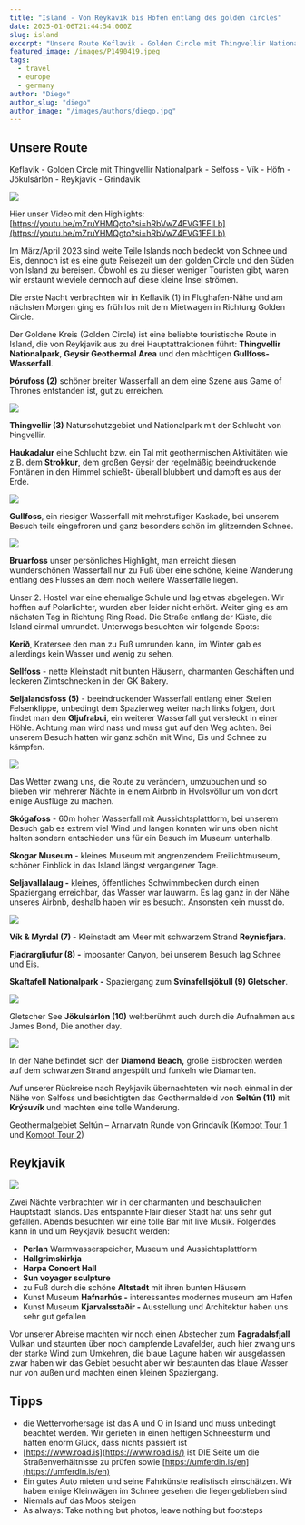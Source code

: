 ```yaml
---
title: "Island - Von Reykavik bis Höfen entlang des golden circles"
date: 2025-01-06T21:44:54.000Z
slug: island
excerpt: "Unsere Route Keflavik - Golden Circle mit Thingvellir Nationalpark - Selfoss - Vík - Höfn - Jökulsárlón - Reykjavik - Grindavik Hier unser Video mit den Highli..."
featured_image: /images/P1490419.jpeg
tags:
  - travel
  - europe
  - germany
author: "Diego"
author_slug: "diego"
author_image: "/images/authors/diego.jpg"
---
```


## Unsere Route

Keflavik - Golden Circle mit Thingvellir Nationalpark - Selfoss - Vík - Höfn - Jökulsárlón - Reykjavik - Grindavik

![](/images/map_island_final.jpg)

Hier unser Video mit den Highlights:  
[https://youtu.be/mZruYHMQgto?si=hRbVwZ4EVG1FEILb](https://youtu.be/mZruYHMQgto?si=hRbVwZ4EVG1FEILb)

Im März/April 2023 sind weite Teile Islands noch bedeckt von Schnee und Eis, dennoch ist es eine gute Reisezeit um den golden Circle und den Süden von Island zu bereisen. Obwohl es zu dieser weniger Touristen gibt, waren wir erstaunt wieviele dennoch auf diese kleine Insel strömen.

Die erste Nacht verbrachten wir in Keflavik (1) in Flughafen-Nähe und am nächsten Morgen ging es früh los mit dem Mietwagen in Richtung Golden Circle.

Der Goldene Kreis (Golden Circle) ist eine beliebte touristische Route in Island, die von Reykjavik aus zu drei Hauptattraktionen führt: **Thingvellir Nationalpark**, **Geysir Geothermal Area** und den mächtigen **Gullfoss-Wasserfall**.

**Þórufoss (2)** schöner breiter Wasserfall an dem eine Szene aus Game of Thrones entstanden ist, gut zu erreichen.

![](/images/P1010450.jpeg)

**Thingvellir (3)** Naturschutzgebiet und Nationalpark mit der Schlucht von Þingvellir.

**Haukadalur** eine Schlucht bzw. ein Tal mit geothermischen Aktivitäten wie z.B. dem **Strokkur**, dem großen Geysir der regelmäßig beeindruckende Fontänen in den Himmel schießt- überall blubbert und dampft es aus der Erde.

![](/images/P1010588.jpeg)

**Gullfoss**, ein riesiger Wasserfall mit mehrstufiger Kaskade, bei unserem Besuch teils eingefroren und ganz besonders schön im glitzernden Schnee.

![](/images/P1010534.jpeg)

**Bruarfoss** unser persönliches Highlight, man erreicht diesen wunderschönen Wasserfall nur zu Fuß über eine schöne, kleine Wanderung entlang des Flusses an dem noch weitere Wasserfälle liegen.

Unser 2. Hostel war eine ehemalige Schule und lag etwas abgelegen. Wir hofften auf Polarlichter, wurden aber leider nicht erhört. Weiter ging es am nächsten Tag in Richtung Ring Road. Die Straße entlang der Küste, die Island einmal umrundet. Unterwegs besuchten wir folgende Spots:

**Kerið**, Kratersee den man zu Fuß umrunden kann, im Winter gab es allerdings kein Wasser und wenig zu sehen.

**Sellfoss** - nette Kleinstadt mit bunten Häusern, charmanten Geschäften und leckeren Zimtschnecken in der GK Bakery.

**Seljalandsfoss (5)** - beeindruckender Wasserfall entlang einer Steilen Felsenklippe, unbedingt dem Spazierweg weiter nach links folgen, dort findet man den **Gljufrabui**, ein weiterer Wasserfall gut versteckt in einer Höhle. Achtung man wird nass und muss gut auf den Weg achten. Bei unserem Besuch hatten wir ganz schön mit Wind, Eis und Schnee zu kämpfen.

![](/images/IMG_0105.jpeg)

Das Wetter zwang uns, die Route zu verändern, umzubuchen und so blieben wir mehrerer Nächte in einem Airbnb in Hvolsvöllur um von dort einige Ausflüge zu machen.

**Skógafoss** - 60m hoher Wasserfall mit Aussichtsplattform, bei unserem Besuch gab es extrem viel Wind und langen konnten wir uns oben nicht halten sondern entschieden uns für ein Besuch im Museum unterhalb.

**Skogar Museum** - kleines Museum mit angrenzendem Freilichtmuseum, schöner Einblick in das Island längst vergangener Tage.

**Seljavallalaug -** kleines, öffentliches Schwimmbecken durch einen Spaziergang erreichbar, das Wasser war lauwarm. Es lag ganz in der Nähe unseres Airbnb, deshalb haben wir es besucht. Ansonsten kein musst do.

![](/images/P1021402.jpeg)

**Vík & Myrdal (7) -** Kleinstadt am Meer mit schwarzem Strand **Reynisfjara**.

**Fjadrargljufur (8) -** imposanter Canyon, bei unserem Besuch lag Schnee und Eis.

**Skaftafell Nationalpark -** Spaziergang zum **Svínafellsjökull (9) Gletscher**.

![](/images/P1021163.jpeg)

Gletscher See **Jökulsárlón (10)** weltberühmt auch durch die Aufnahmen aus James Bond, Die another day.

![](/images/P1021255.jpeg)

In der Nähe befindet sich der **Diamond Beach,** große Eisbrocken werden auf dem schwarzen Strand angespült und funkeln wie Diamanten.

Auf unserer Rückreise nach Reykjavik übernachteten wir noch einmal in der Nähe von Selfoss und besichtigten das Geothermaldeld von **Seltún (11)** mit **Krýsuvík** und machten eine tolle Wanderung.

Geothermalgebiet Seltún – Arnarvatn Runde von Grindavík ([Komoot Tour 1](https://www.komoot.de/tour/1063753123?ref=wtd&share_token=ae3NOXbh6CHwVMRQjvbngXZEgnNn2K8kpfLOtiyf3Yn05LhaQQ) und [Komoot Tour 2](https://www.komoot.de/tour/1063753123?ref=wtd&share_token=ae3NOXbh6CHwVMRQjvbngXZEgnNn2K8kpfLOtiyf3Yn05LhaQQ))

## Reykjavik

![](/images/P1021783.jpeg)

Zwei Nächte verbrachten wir in der charmanten und beschaulichen Hauptstadt Islands. Das entspannte Flair dieser Stadt hat uns sehr gut gefallen. Abends besuchten wir eine tolle Bar mit live Musik. Folgendes kann in und um Reykjavik besucht werden:

*   **Perlan** Warmwasserspeicher, Museum und Aussichtsplattform
*   **Hallgrimskirkja**
*   **Harpa Concert Hall**
*   **Sun voyager sculpture**
*   zu Fuß durch die schöne **Altstadt** mit ihren bunten Häusern
*   Kunst Museum **Hafnarhús -** interessantes modernes museum am Hafen
*   Kunst Museum **Kjarvalsstaðir -** Ausstellung und Architektur haben uns sehr gut gefallen

Vor unserer Abreise machten wir noch einen Abstecher zum **Fagradalsfjall** Vulkan und staunten über noch dampfende Lavafelder, auch hier zwang uns der starke Wind zum Umkehren, die blaue Lagune haben wir ausgelassen zwar haben wir das Gebiet besucht aber wir bestaunten das blaue Wasser nur von außen und machten einen kleinen Spaziergang.

## Tipps

*   die Wettervorhersage ist das A und O in Island und muss unbedingt beachtet werden. Wir gerieten in einen heftigen Schneesturm und hatten enorm Glück, dass nichts passiert ist
*   [https://www.road.is](https://www.road.is/) ist DIE Seite um die Straßenverhältnisse zu prüfen sowie [https://umferdin.is/en](https://umferdin.is/en)
*   Ein gutes Auto mieten und seine Fahrkünste realistisch einschätzen. Wir haben einige Kleinwägen im Schnee gesehen die liegengeblieben sind
*   Niemals auf das Moos steigen
*   As always: Take nothing but photos, leave nothing but footsteps